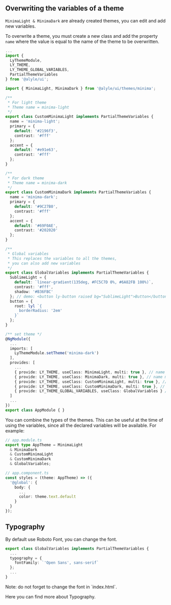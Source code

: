 <h2 lyTyp="headline" gutter>Overwriting the variables of a theme</h2>
<p>
  <code>MinimaLight & MinimaDark</code> are already created themes, you can edit and add new variables.
</p>
<p>
  To overwrite a theme, you must create a new class and add the property <code>name</code> where the value is equal to the name of the theme to be overwritten.
</p>

```ts
...
import {
  LyThemeModule,
  LY_THEME,
  LY_THEME_GLOBAL_VARIABLES,
  PartialThemeVariables
} from '@alyle/ui';

import { MinimaLight, MinimaDark } from '@alyle/ui/themes/minima';

/**
 * For light theme
 * Theme name = minima-light
 */
export class CustomMinimaLight implements PartialThemeVariables {
  name = 'minima-light';
  primary = {
    default: '#2196f3',
    contrast: '#fff'
  };
  accent = {
    default: '#e91e63',
    contrast: '#fff'
  };
}

/**
 * For dark theme
 * Theme name = minima-dark
 */
export class CustomMinimaDark implements PartialThemeVariables {
  name = 'minima-dark';
  primary = {
    default: '#9C27B0',
    contrast: '#fff'
  };
  accent = {
    default: '#69F0AE',
    contrast: '#202020'
  };
}

/**
 * Global variables
 * This replaces the variables to all the themes,
 * you can also add new variables
 */
export class GlobalVariables implements PartialThemeVariables {
  SublimeLight = {
    default: `linear-gradient(135deg, #FC5C7D 0%, #6A82FB 100%)`,
    contrast: '#fff',
    shadow: '#B36FBC'
  }; // demo: <button ly-button raised bg="SublimeLight">Button</button>
  button = {
    root: lyl `{
      borderRadius: '2em'
    }`
  };
}

/** set theme */
@NgModule({
  ...
  imports: [
    LyThemeModule.setTheme('minima-dark')
  ],
  provides: [
    ...
    { provide: LY_THEME, useClass: MinimaLight, multi: true }, // name minima-light
    { provide: LY_THEME, useClass: MinimaDark, multi: true }, // name minima-dark
    { provide: LY_THEME, useClass: CustomMinimaLight, multi: true }, // name minima-light
    { provide: LY_THEME, useClass: CustomMinimaDark, multi: true }, // name minima-dark
    { provide: LY_THEME_GLOBAL_VARIABLES, useClass: GlobalVariables } // global variables
  ]
  ...
})
export class AppModule { }
```

<p>
  You can combine the types of the themes. This can be useful at the time of using the variables, since all the declared variables will be available. For example:
</p>

```ts
// app.module.ts
export type AppTheme = MinimaLight
  & MinimaDark
  & CustomMinimaLight
  & CustomMinimaDark
  & GlobalVariables;

// app.component.ts
const styles = (theme: AppTheme) => ({
  '@global': {
    body: {
      ...
      color: theme.text.default
    }
  }
});
```

<h2 lyTyp="headline" gutter>Typography</h2>

<p>
  By default use Roboto Font, you can change the font.
</p>

```ts
export class GlobalVariables implements PartialThemeVariables {
  ...
  typography = {
    fontFamily: `'Open Sans', sans-serif`
  };
  ...
}
```

<p>
  Note: do not forget to change the font in `index.html`.
</p>

<p>
  <a [routerLink]="'/components/typography'">Here</a> you can find more about Typography.
</p>
